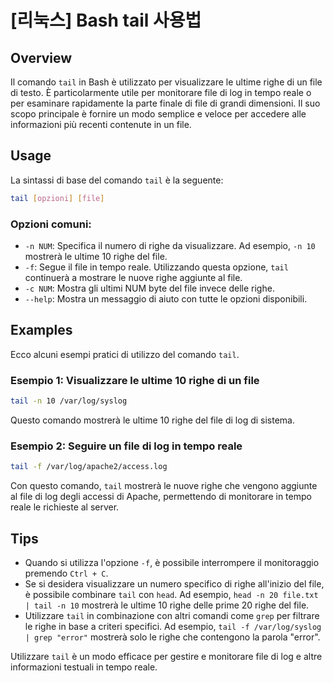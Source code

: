 # [리눅스] Bash tail 사용법

## Overview
Il comando `tail` in Bash è utilizzato per visualizzare le ultime righe di un file di testo. È particolarmente utile per monitorare file di log in tempo reale o per esaminare rapidamente la parte finale di file di grandi dimensioni. Il suo scopo principale è fornire un modo semplice e veloce per accedere alle informazioni più recenti contenute in un file.

## Usage
La sintassi di base del comando `tail` è la seguente:

```bash
tail [opzioni] [file]
```

### Opzioni comuni:
- `-n NUM`: Specifica il numero di righe da visualizzare. Ad esempio, `-n 10` mostrerà le ultime 10 righe del file.
- `-f`: Segue il file in tempo reale. Utilizzando questa opzione, `tail` continuerà a mostrare le nuove righe aggiunte al file.
- `-c NUM`: Mostra gli ultimi NUM byte del file invece delle righe.
- `--help`: Mostra un messaggio di aiuto con tutte le opzioni disponibili.

## Examples
Ecco alcuni esempi pratici di utilizzo del comando `tail`.

### Esempio 1: Visualizzare le ultime 10 righe di un file
```bash
tail -n 10 /var/log/syslog
```
Questo comando mostrerà le ultime 10 righe del file di log di sistema.

### Esempio 2: Seguire un file di log in tempo reale
```bash
tail -f /var/log/apache2/access.log
```
Con questo comando, `tail` mostrerà le nuove righe che vengono aggiunte al file di log degli accessi di Apache, permettendo di monitorare in tempo reale le richieste al server.

## Tips
- Quando si utilizza l'opzione `-f`, è possibile interrompere il monitoraggio premendo `Ctrl + C`.
- Se si desidera visualizzare un numero specifico di righe all'inizio del file, è possibile combinare `tail` con `head`. Ad esempio, `head -n 20 file.txt | tail -n 10` mostrerà le ultime 10 righe delle prime 20 righe del file.
- Utilizzare `tail` in combinazione con altri comandi come `grep` per filtrare le righe in base a criteri specifici. Ad esempio, `tail -f /var/log/syslog | grep "error"` mostrerà solo le righe che contengono la parola "error".

Utilizzare `tail` è un modo efficace per gestire e monitorare file di log e altre informazioni testuali in tempo reale.